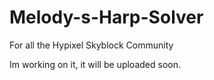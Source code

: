 # Melody-s-Harp-Solver
For all the Hypixel Skyblock Community


Im working on it, it will be uploaded soon.
